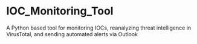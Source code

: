# IOC_Monitoring_Tool
A Python based tool for monitoring IOCs, reanalyzing threat intelligence in VirusTotal, and sending automated alerts via Outlook 

